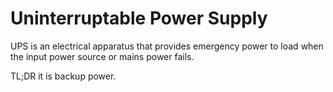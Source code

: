 # Uninterruptable Power Supply

UPS is an electrical apparatus that provides emergency power to load when the input power source or mains power fails. 

TL;DR it is backup power.
